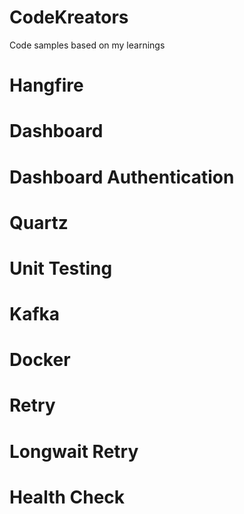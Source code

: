 # CodeKreators
Code samples based on my learnings

# Hangfire 

# Dashboard 

# Dashboard Authentication 

# Quartz

# Unit Testing 

# Kafka

# Docker 

# Retry

# Longwait Retry 

# Health Check 
